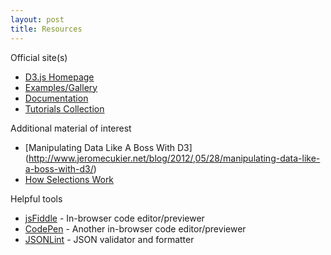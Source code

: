 ```yaml
---
layout: post
title: Resources
---
```


Official site(s)

* [D3.js Homepage](http://d3js.org) 
* [Examples/Gallery](https://github.com/mbostock/d3/wiki/Gallery)
* [Documentation](https://github.com/mbostock/d3/wiki)
* [Tutorials Collection](https://github.com/mbostock/d3/wiki/Tutorials)

Additional material of interest

* [Manipulating Data Like A Boss With D3] (http://www.jeromecukier.net/blog/2012/,05/28/manipulating-data-like-a-boss-with-d3/)
* [How Selections Work](http://bost.ocks.org/mike/selection/)

Helpful tools

* [jsFiddle](http://jsfiddle.net) - In-browser code editor/previewer
* [CodePen](http://codepen.io/) - Another in-browser code editor/previewer
* [JSONLint](http://jsonlint.com) - JSON validator and formatter
